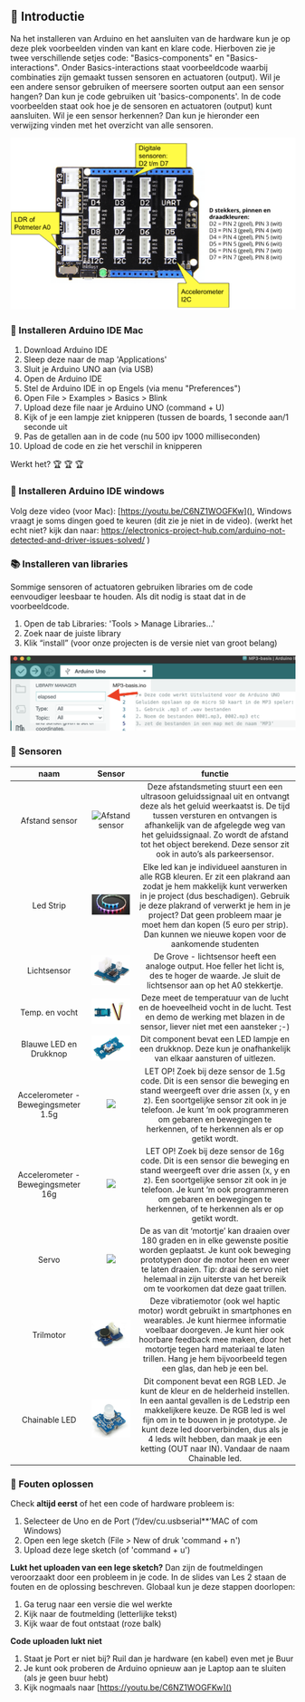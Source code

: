 ## :rocket: Introductie
Na het installeren van Arduino en het aansluiten van de hardware kun je op deze plek voorbeelden vinden van kant en klare code. Hierboven zie je twee verschillende setjes code: "Basics-components" en "Basics-interactions". Onder Basics-interactions staat voorbeeldcode waarbij combinaties zijn gemaakt tussen sensoren en actuatoren (output). Wil je een andere sensor gebruiken of meersere soorten output aan een sensor hangen? Dan kun je code gebruiken uit 'basics-components'. In de code voorbeelden staat ook hoe je de sensoren en actuatoren (output) kunt aansluiten. Wil je een sensor herkennen? Dan kun je hieronder een verwijzing vinden met het overzicht van alle sensoren.

![](imagesGit/board.png)

### :hamburger: Installeren Arduino IDE Mac

1. Download Arduino IDE
2. Sleep deze naar de map 'Applications'
3. Sluit je Arduino UNO aan (via USB)
4. Open de Arduino IDE
5. Stel de Arduino IDE in op Engels (via menu "Preferences")
6. Open File > Examples > Basics > Blink
7. Upload deze file naar je Arduino UNO (command + U)
8. Kijk of je een lampje ziet knipperen (tussen de boards, 1 seconde aan/1 seconde uit
9. Pas de getallen aan in de code (nu 500 ipv 1000 milliseconden)
10. Upload de code en zie het verschil in knipperen

Werkt het? :trophy: :trophy: :trophy:


### :door: Installeren Arduino IDE windows
Volg deze video (voor Mac): [https://youtu.be/C6NZ1WOGFKw](), Windows vraagt je soms dingen goed te keuren (dit zie je niet in de video). 
(werkt het echt niet? kijk dan naar: https://electronics-project-hub.com/arduino-not-detected-and-driver-issues-solved/ )


### :books: Installeren van libraries
Sommige sensoren of actuatoren gebruiken libraries om de code eenvoudiger leesbaar te houden. Als dit nodig is staat dat in de voorbeeldcode. 

1. Open de tab Libraries: 'Tools > Manage Libraries…'
2. Zoek naar de juiste library
3. Klik “install” (voor onze projecten is de versie niet van groot belang)

![](imagesGit/libman2.png)



### :eyes: Sensoren

| naam | Sensor   | functie   |
| :---:   | :---: | :---: |
| Afstand sensor| ![Afstand sensor](https://m.media-amazon.com/images/I/51ugwbd5ynL._SL160_.jpg)  | Deze afstandsmeting stuurt een een ultrasoon geluidssignaal uit en ontvangt deze als het geluid weerkaatst is. De tijd tussen versturen en ontvangen is afhankelijk van de afgelegde weg van het geluidssignaal. Zo wordt de afstand tot het object berekend. Deze sensor zit ook in auto’s als parkeersensor. |
| Led Strip | ![](imagesGit/ledstrip.png)   | Elke led kan je individueel aansturen in alle RGB kleuren. Er zit een plakrand aan zodat je hem makkelijk kunt verwerken in je project (dus beschadigen). Gebruik je deze plakrand of verwerkt je hem in je project? Dat geen probleem maar je moet hem dan kopen (5 euro per strip). Dan kunnen we nieuwe kopen voor de aankomende studenten |
| Lichtsensor | ![](imagesGit/licht.png) | De Grove - lichtsensor heeft een analoge output. Hoe feller het licht is, des te hoger de waarde. Je sluit de lichtsensor aan op het A0 stekkertje. |
| Temp. en vocht | ![](imagesGit/temphu.png)   | Deze meet de temperatuur van de lucht en de hoeveelheid vocht in de lucht. Test en demo de werking met blazen in de sensor, liever niet met een aansteker ;-)  |
| Blauwe LED en Drukknop | ![](imagesGit/ledknop.png)    | Dit component bevat een LED lampje en een drukknop. Deze kun je onafhankelijk van elkaar aansturen of uitlezen.   |
| Accelerometer - Bewegingsmeter 1.5g | ![](imagesGit/acceler1.5.png)  | LET OP! Zoek bij deze sensor de 1.5g code. Dit is een sensor die beweging en stand weergeeft over drie assen (x, y en z). Een soortgelijke sensor zit ook in je telefoon. Je kunt ‘m ook programmeren om gebaren en bewegingen te herkennen, of te herkennen als er op getikt wordt.
| Accelerometer - Bewegingsmeter 16g | ![](imagesGit/acceler16.png)  | LET OP!  Zoek bij deze sensor de 16g code. Dit is een sensor die beweging en stand weergeeft over drie assen (x, y en z). Een soortgelijke sensor zit ook in je telefoon. Je kunt ‘m ook programmeren om gebaren en bewegingen te herkennen, of te herkennen als er op getikt wordt.
| Servo | ![](https://silicio.mx/media/catalog/product/cache/1/small_image/195x195/5e06319eda06f020e43594a9c230972d/r/o/rob08211p/Grove---Servomotor-21.jpg) | De as van dit ‘motortje’ kan draaien over 180 graden en in elke gewenste positie worden geplaatst. Je kunt ook beweging prototypen door de motor heen en weer te laten draaien. Tip: draai de servo niet helemaal in zijn uiterste van het bereik om te voorkomen dat deze gaat trillen.   |
| Trilmotor | ![](imagesGit/tril.png) | Deze vibratiemotor (ook wel haptic motor) wordt gebruikt in smartphones en wearables. Je kunt hiermee informatie voelbaar doorgeven. Je kunt hier ook hoorbare feedback mee maken, door het motortje tegen hard materiaal te laten trillen. Hang je hem bijvoorbeeld tegen een glas, dan heb je een bel.|
| Chainable LED | ![](imagesGit/chainled.png) | Dit component bevat een RGB LED. Je kunt de kleur en de helderheid instellen. In een aantal gevallen is de Ledstrip een makkelijkere keuze. De RGB led is wel fijn om in te bouwen in je prototype. Je kunt deze led doorverbinden, dus als je 4 leds wilt hebben, dan maak je een ketting (OUT naar IN). Vandaar de naam Chainable led.|

### :anger: Fouten oplossen
Check **altijd eerst** of het een code of hardware probleem is:

1. Selecteer de Uno en de Port (”/dev/cu.usbserial**’MAC of com Windows)
3. Open een lege sketch (File > New of druk 'command + n') 
4. Upload deze lege sketch (of 'command + u')

**Lukt het uploaden van een lege sketch?** Dan zijn de foutmeldingen veroorzaakt door een probleem in je code. In de slides van Les 2 staan de fouten en de oplossing beschreven. Globaal kun je deze stappen doorlopen:

1. Ga terug naar een versie die wel werkte
2. Kijk naar de foutmelding (letterlijke tekst)
3. Kijk waar de fout ontstaat (roze balk)

**Code uploaden lukt niet**

1. Staat je Port er niet bij? Ruil dan je hardware (en kabel) even met je Buur
2. Je kunt ook proberen de Arduino opnieuw aan je Laptop aan te sluiten (als je geen buur hebt)
3. Kijk nogmaals naar [https://youtu.be/C6NZ1WOGFKw]() 